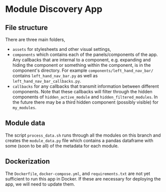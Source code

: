 # Module Discovery App

## File structure
There are three main folders, 
- `assets` for stylesheets and other visual settings, 
- `components` which contains each of the panels/components of the app. Any callbacks that are internal to a component, e.g. expanding and hiding the component or something within the component, is in the component's directory. For example `components/left_hand_nav_bar/` contains `left_hand_nav_bar.py` as well as `left_hand_nav_bar_callbacks.py`.
- `callbacks` for any callbacks that transmit information between different components. Note that these callbacks will filter through the hidden components of `hidden_active_module` and `hidden_filtered_modules`. In the future there may be a third hidden component (possibly visible) for `my_modules`.

## Module data
The script `process_data.sh` runs through all the modules on this branch and creates the `module_data.py` file which contains a pandas dataframe with some (soon to be all) of the metadata for each module. 

## Dockerization
The `Dockerfile`, `docker-compose.yml`, and `requirements.txt` are not yet sufficient to run this app in Docker. If these are necessary for deploying the app, we will need to update them.